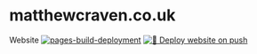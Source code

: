 # matthewcraven.co.uk
Website
[![pages-build-deployment](https://github.com/cravo/matthewcravencouk/actions/workflows/pages/pages-build-deployment/badge.svg)](https://github.com/cravo/matthewcravencouk/actions/workflows/pages/pages-build-deployment)
[![🚀 Deploy website on push](https://github.com/cravo/matthewcravencouk/actions/workflows/main.yml/badge.svg)](https://github.com/cravo/matthewcravencouk/actions/workflows/main.yml)
